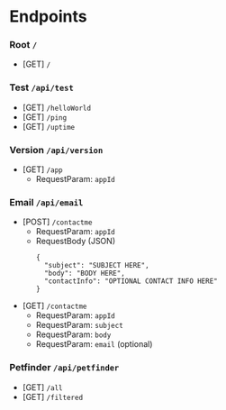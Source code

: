 # Endpoints

### Root `/`

* [GET] `/`

### Test `/api/test`

* [GET] `/helloWorld`
* [GET] `/ping`
* [GET] `/uptime`

### Version `/api/version`

* [GET] `/app`
    - RequestParam: `appId`

### Email `/api/email`

* [POST] `/contactme`
    - RequestParam: `appId`
    - RequestBody (JSON)
      ```
      {
        "subject": "SUBJECT HERE",
        "body": "BODY HERE",
        "contactInfo": "OPTIONAL CONTACT INFO HERE"
      }
      ```
* [GET] `/contactme`
    - RequestParam: `appId`
    - RequestParam: `subject`
    - RequestParam: `body`
    - RequestParam: `email` (optional)

### Petfinder `/api/petfinder`

* [GET] `/all`
* [GET] `/filtered`